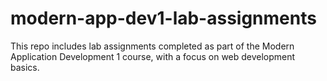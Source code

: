# modern-app-dev1-lab-assignments
This repo includes lab assignments completed as part of the Modern Application Development 1 course, with a focus on web development basics.
